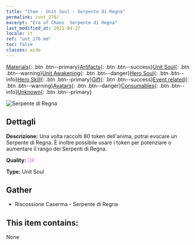 ```yaml
---
title: "Item - Unit Soul - Serpente di Regna"
permalink: /unt_276/
excerpt: "Era of Chaos  Serpente di Regna"
last_modified_at: 2021-04-27
locale: it
ref: "unt_276.md"
toc: false
classes: wide
---
```

 [Materials](/ItemsIT/){: .btn .btn--primary}[Artifacts](/ItemsIT/Artifacts/){: .btn .btn--success}[Unit Soul](/ItemsIT/UnitSoul/){: .btn .btn--warning}[Unit Awakening](/ItemsIT/UnitAwakening/){: .btn .btn--danger}[Hero Soul](/ItemsIT/HeroSoul/){: .btn .btn--info}[Hero Skill](/ItemsIT/HeroSkill/){: .btn .btn--primary}[Gift](/ItemsIT/Gift/){: .btn .btn--success}[Event related](/ItemsIT/Events/){: .btn .btn--warning}[Avatars](/ItemsIT/Avatars/){: .btn .btn--danger}[Consumables](/ItemsIT/Consumables/){: .btn .btn--info}[Unknown](/ItemsIT/Unknown/){: .btn .btn--primary}

 ![Serpente di Regna](/images/u/ti_yurenyongshi.jpg)

## Dettagli
 **Descrizione:** Una volta raccolti 80 token dell'anima, potrai evocare un Serpente di Regna. È inoltre possibile usare i token per potenziare o aumentare il rango dei Serpenti di Regna.

 **Quality:** <span style="color: #DA70D6">OK</span>

 **Type:** Unit Soul

## Gather

*    Riscossione Caserma - Serpente di Regna 

## This item contains:

  None


